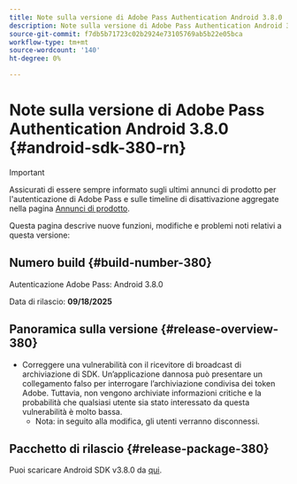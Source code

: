 ```yaml
---
title: Note sulla versione di Adobe Pass Authentication Android 3.8.0
description: Note sulla versione di Adobe Pass Authentication Android 3.8.0
source-git-commit: f7db5b71723c02b2924e73105769ab5b22e05bca
workflow-type: tm+mt
source-wordcount: '140'
ht-degree: 0%

---
```


# Note sulla versione di Adobe Pass Authentication Android 3.8.0 {#android-sdk-380-rn}

>[!IMPORTANT]
>
> Assicurati di essere sempre informato sugli ultimi annunci di prodotto per l&#39;autenticazione di Adobe Pass e sulle timeline di disattivazione aggregate nella pagina [Annunci di prodotto](/help/authentication/product-announcements.md).

Questa pagina descrive nuove funzioni, modifiche e problemi noti relativi a questa versione:

## Numero build {#build-number-380}

Autenticazione Adobe Pass: Android 3.8.0

Data di rilascio: **09/18/2025**

## Panoramica sulla versione {#release-overview-380}

* Correggere una vulnerabilità con il ricevitore di broadcast di archiviazione di SDK. Un’applicazione dannosa può presentare un collegamento falso per interrogare l’archiviazione condivisa dei token Adobe.
Tuttavia, non vengono archiviate informazioni critiche e la probabilità che qualsiasi utente sia stato interessato da questa vulnerabilità è molto bassa.
   * Nota: in seguito alla modifica, gli utenti verranno disconnessi.

## Pacchetto di rilascio {#release-package-380}

Puoi scaricare Android SDK v3.8.0 da [qui](https://tve.zendesk.com/hc/en-us/articles/204963219-Android-Native-AccessEnabler-Library).
